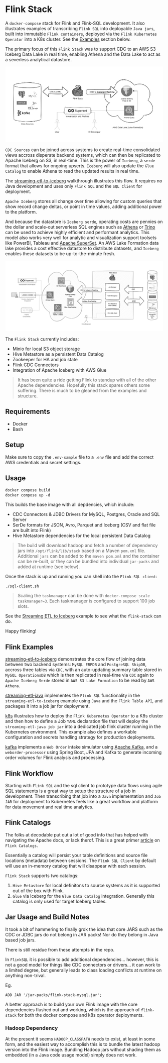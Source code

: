 # Flink Stack

A `docker-compose` stack for Flink and Flink-SQL development.  It also illustrates examples of transcribing `Flink SQL` into deployable `Java jars`, built into immutable `Flink containers`, deployed via the `Flink Kubernetes Operator` into a K8s cluster.  See the [Examples](#flink-examples) section below.

The primary focus of this `Flink Stack` was to support CDC to an AWS S3 Iceberg Data Lake in real time, enabling Athena and the Data Lake to act as a severless analytical datastore.  

![Flink Stack Overview](docs/images/Lake-flink-stack-quick.png)

`CDC Sources` can be joined across systems to create real-time consolidated views accross disperate backend systems, which can then be replicated to Apache Iceberg on S3, in real-time.  This is the power of `Iceberg`, a `serde` format that allows for ongoing upserts. `Iceberg` will also update the `Glue Catalog` to enable Athena to read the updated results in real time.

The [streaming-etl-to-iceberg](examples/streaming-etl-to-iceberg/) walkthrough illustrates this flow.  It requires no Java development and uses only `Flink SQL` and the `SQL Client` for deployment.

`Apache Iceberg` stores all change over time allowing for custom queries that show record change deltas, or point in time values, adding additional power to the platform.

And because the datastore is `Iceberg serde`, operating costs are pennies on the dollar and scale-out serverless SQL engines such as [Athena]() or [Trino]() can be used to achieve highly efficient and performant analytics. This model also works very well for analytic and visualization support toolsets like PowerBI, Tableau and [Apache SuperSet]().  An AWS Lake Formation data lake provides a cost effective datastore to distribute datasets, and `Iceberg` enables these datasets to be up-to-the-minute fresh.

![Flink Stack Full](docs/images/Lake-flink-stack-full.png)

The `Flink Stack` currently includes:

- Minio for local S3 object storage
- Hive Metastore as a persistent Data Catalog
- Zookeeper for HA and job state 
- Flink CDC Connectors 
- Integration of Apache Iceberg with AWS Glue

> It has been quite a ride getting Flink to standup with all of the other Apache dependencies.  Hopefully this stack spares others some suffering.  There is much to be gleaned from the examples and structure.

## Requirements

- Docker 
- Bash

## Setup

Make sure to copy the `.env-sample` file to a `.env` file and add the correct AWS credentials and secret settings.

## Usage

```
docker compose build
docker compose up -d
```

This builds the base image with all depdencies, which include:

- CDC Connectors & JDBC Drivers for MySQL, Postgres, Oracle and SQL Server
- SerDe formats for JSON, Avro, Parquet and Iceberg (CSV and flat file are built into Flink)
- Hive Metastore dependencies for the local persistent Data Catalog

> The build will download hadoop and fetch a number of dependency jars into `/opt/flink/lib/stack` based on a Maven `pom.xml` file.  Additional `jars` can be added to the `maven pom.xml` and the container can be re-built, or they can be bundled into individual `jar-packs` and added at runtime (see below).

Once the stack is up and running you can shell into the `Flink-SQL client`:

```
./sql-client.sh
```
 
> Scaling the `taskmanager` can be done with `docker-compose scale taskmanager=3`.  Each taskmanager is configured to support 100 job slots.

See the [Streaming ETL to Iceberg](examples/streaming-etl-to-iceberg/) example to see what the `flink-stack` can do.

Happy flinking!

## Flink Examples

[streaming-etl-to-iceberg](examples/streaming-etl-to-iceberg/README.md) demonstrates the core flow of joining data between two backend systems: `MySQL ERPDB` and `PostgreSQL ShipDB`, accross three tables via `CDC`, with an auto-updating summary table stored in `MySQL OperationsDB` which is then replicated in real-time via `CDC` again to `Apache Iceberg Serde` stored in `AWS S3 Lake Formation` to be read by `AWS Athena`.

[streaming-etl-java](examples/streaming-etl-java/README.md) implementes the `Flink SQL` functionality in the `streaming-etl-to-iceberg` example using `Java` and the `Flink Table API`, and packages it into a job jar for deployment.

[k8s](examples/k8s/README.md) illustrates how to deploy the `Flink Kubernetes Operator` to a K8s cluster and then how to define a Job `YAML` declaration file that will deploy the `streaming-etl-java job jar` into a dedicated job flink cluster running in the Kubernetes environment.  This example also defines a workable configuration and secrets handling strategy for production deployments.

[kafka](examples/kafka/README.md) implements a `Web Order` intake simulator using [Apache Kafka](), and a `weborder-processor` using Spring Boot, JPA and Kafka to generate incoming order volumes for Flink analysis and processing. 


## Flink Workflow
Starting with `Flink SQL` and the sql client to prototype data flows using agile SQL statements is a great way to setup the structure of a job in development.  Then transcribing that job into a `Java` implementation and `Job JAR` for deployment to Kubernetes feels like a great workflow and platform for data movement and real time analytics.

## Flink Catalogs
The folks at decodable put out a lot of good info that has helped with navigating the Apache docs, or lack therof.  This is a great primer [article](https://www.decodable.co/blog/catalogs-in-flink-sql-a-primer) on `Flink Catalogs`.

Essentially a catalog will persist your table definitions and source file locations (metadata) between sessions.  The `Flink SQL Client` by default will use an in-memory catalog that will disappear with each session.

`Flink Stack` supports two catalogs:

1. `Hive Metastore` for local definitons to source systems as it is supported out of the box with Flink.
2. `Glue` via Iceberg for the `Glue Data Catalog` integration.  Generally this catalog is only used for target Iceberg tables.

## Jar Usage and Build Notes
It took a bit of hammering to finally grok the idea that core JARS such as the CDC or JDBC jars do not belong in JAR packs!  Nor do they belong in Java based job jars.

There is still residue from these attempts in the repo.

In `FlinkSQL` it is possible to add additional dependencies... however, this is not a good model for things like CDC connectors or drivers... it can work to a limited degree, but generally leads to class loading conflicts at runtime on anything non-trival.

Eg.
```
ADD JAR '/jar-packs/flink-stack-mysql.jar';
```

A better approach is to build your own Flink image with the core dependencies flushed out and working, which is the approach of `flink-stack` for both the docker compose and k8s operator deployments.

### Hadoop Dependency
At the present it seems `HADOOP_CLASSPATH` needs to exist, at least in some form, and the easiest way to accomplish this is to bundle the latest hadoop version into the Flink image.  Bundling Hadoop jars without shading them as embedded (in a Java code usage model) simply does not work.

